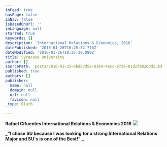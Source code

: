 ```yaml
---
inFeed: true
hasPage: false
inNav: false
isBasedOnUrl: ''
inLanguage: null
starred: true
keywords: []
description: 'International Relations & Economics, 2016'
datePublished: '2016-01-26T10:25:32.716Z'
dateModified: '2016-01-26T10:25:30.090Z'
title: Syracuse University
author: []
sourcePath: _posts/2016-01-25-6bd67d58-83e4-4ecc-8736-81d2fa826dd2.md
published: true
authors: []
publisher:
  name: null
  domain: null
  url: null
  favicon: null
_type: Blurb

---
```

**Rafael Cifuentes International Relations & Economics 2016**
![](https://s3-us-west-2.amazonaws.com/the-grid-img/p/10689242115c6712babee023a2c863d58788c76f.jpg)

**_"I chose SU because I was looking for a strong International Relations Major and SU´s is one of the Best!" _**

##